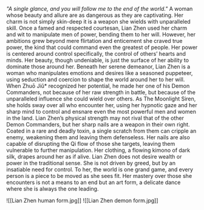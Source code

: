 _"A single glance, and you will follow me to the end of the world."_
A woman whose beauty and allure are as dangerous as they are captivating. Her charm is not simply skin-deep it is a weapon she wields with unparalleled skill. Once a famed and respected courtesan, Lian Zhen used her charm and wit to manipulate men of power, bending them to her will. However, her ambitions grew beyond mere flirtation and enticement she craved true power, the kind that could command even the greatest of people. Her power is centered around control specifically, the control of others’ hearts and minds. Her beauty, though undeniable, is just the surface of her ability to dominate those around her. Beneath her serene demeanor, Lian Zhen is a woman who manipulates emotions and desires like a seasoned puppeteer, using seduction and coercion to shape the world around her to her will. When Zhuō Jiǔ* recognized her potential, he made her one of his Demon Commanders, not because of her raw strength in battle, but because of the unparalleled influence she could wield over others. As The Moonlight Siren, she holds sway over all who encounter her, using her hypnotic gaze and her sharp mind to control and ensnare even the most powerful men and women in the land. Lian Zhen’s physical strength may not rival that of the other Demon Commanders, but her sharp nails are a weapon in their own right. Coated in a rare and deadly toxin, a single scratch from them can cripple an enemy, weakening them and leaving them defenseless. Her nails are also capable of disrupting the Qi flow of those she targets, leaving them vulnerable to further manipulation.  Her clothing, a flowing kimono of dark silk, drapes around her as if alive. Lian Zhen does not desire wealth or power in the traditional sense. She is not driven by greed, but by an insatiable need for control. To her, the world is one grand game, and every person is a piece to be moved as she sees fit. Her mastery over those she encounters is not a means to an end but an art form, a delicate dance where she is always the one leading.

![[Lian Zhen human form.jpg]]
![[Lian Zhen demon form.jpg]]
